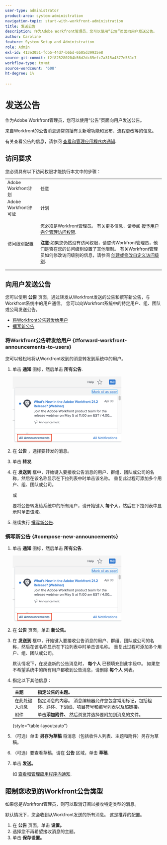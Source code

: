 ```yaml
---
user-type: administrator
product-area: system-administration
navigation-topic: start-with-workfront-administration
title: 发送公告
description: 作为Adobe Workfront管理员，您可以使用“公告”页面向用户发送公告。
author: Caroline
feature: System Setup and Administration
role: Admin
exl-id: 413e3051-fcb5-44d7-b6bd-6b05d39935e8
source-git-commit: f2f825280204b56d2dc85efc7a315a4377e551c7
workflow-type: tm+mt
source-wordcount: '608'
ht-degree: 1%

---
```


# 发送公告

作为Adobe Workfront管理员，您可以使用“公告”页面向用户发送公告。

来自Workfront的公告消息通常包括有关新增功能和发布、流程更改等的信息。

有关查看公告的信息，请参阅 [查看和管理应用程序内通知](../../workfront-basics/using-notifications/view-and-manage-in-app-notifications.md).

## 访问要求

您必须具有以下访问权限才能执行本文中的步骤：

<table style="table-layout:auto"> 
 <col> 
 <col> 
 <tbody> 
  <tr> 
   <td role="rowheader">Adobe Workfront计划</td> 
   <td>任意</td> 
  </tr> 
  <tr> 
   <td role="rowheader">Adobe Workfront许可证</td> 
   <td>计划</td> 
  </tr> 
  <tr> 
   <td role="rowheader">访问级别配置</td> 
   <td> <p>您必须是Workfront管理员。 有关更多信息，请参阅 <a href="../../administration-and-setup/add-users/configure-and-grant-access/grant-a-user-full-administrative-access.md" class="MCXref xref">授予用户完全管理访问权限</a>.</p> <p><b>注意</b>:如果您仍然没有访问权限，请咨询Workfront管理员，他们是否在您的访问级别设置了其他限制。 有关Workfront管理员如何修改访问级别的信息，请参阅 <a href="../../administration-and-setup/add-users/configure-and-grant-access/create-modify-access-levels.md" class="MCXref xref">创建或修改自定义访问级别</a>.</p> </td> 
  </tr> 
 </tbody> 
</table>

## 向用户发送公告

您可以使用 **公告** 页面，通过转发从Workfront发送的公告和撰写新公告，与Workfront系统中的用户通信。 您可以向Workfront系统中的特定用户、组、团队或公司发送公告。

* [将Workfront公告转发给用户](#forward-workfront-announcements-to-users)
* [撰写新公告](#compose-new-announcements)

### 将Workfront公告转发给用户 {#forward-workfront-announcements-to-users}

您可以轻松地将从Workfront收到的消息转发到系统中的用户。

1. 单击 **通知** 图标，然后单击 **所有公告**.

   ![](assets/announcement-access-350x212.png)

1. 在 **公告** ，选择要转发的消息。
1. 单击 **转发**.
1. 在 **发送到** 框中，开始键入要接收公告消息的用户、群组、团队或公司的名称，然后在该名称显示在下拉列表中时单击该名称。 重复此过程可添加多个用户、组、团队或公司。

   或

   要将公告转发给系统中的所有用户，请开始键入 **每个人**，然后在下拉列表中显示时单击该域。

1. 继续执行 [撰写新公告](#compose-new-announcements).

### 撰写新公告 {#compose-new-announcements}

1. 单击 **通知** 图标，然后单击 **所有公告**.

   ![](assets/announcement-access-350x212.png)

1. 在 **公告** 页面，单击 **新公告。**

1. 在 **发送到** 框中，开始键入要接收公告消息的用户、群组、团队或公司的名称，然后在该名称显示在下拉列表中时单击该名称。 重复此过程可添加多个用户、组、团队或公司。

   默认情况下，在发送新的公告消息时， **每个人** 已预填充到此字段中。 如果您不希望系统中的所有用户都收到公告消息，请删除 **每个人** 列表。

1. 指定以下其他信息：

   | 主题 | 指定公告的主题。 |
   |---|---|
   | 在此处键入消息 | 指定消息的内容。 消息编辑器允许您包含常用标记，包括粗体、斜体、下划线、项目符号和编号列表以及超链接。 |
   | 附件 | 单击&#x200B;**添加附件、** 然后浏览并选择要附加到消息的文件。 |

   {style=&quot;table-layout:auto&quot;}

1. （可选）单击 **另存为草稿** 将消息（包括收件人列表、主题和附件）另存为草稿。

1. （可选）要查看草稿，请在 **公告** 区域，单击 **草稿**.

1. 单击 **发送。**

   如 [查看和管理应用程序内通知](../../workfront-basics/using-notifications/view-and-manage-in-app-notifications.md).

## 限制您收到的Workfront公告类型

如果您是Workfront管理员，则可以取消订阅以接收特定类型的消息。

默认情况下，您会收到从Workfront发送的所有消息。 这是推荐的配置。

1. 在 **公告** 页面，单击 **设置。**
1. 选择您不再希望接收消息的主题。
1. 单击 **保存设置。**
